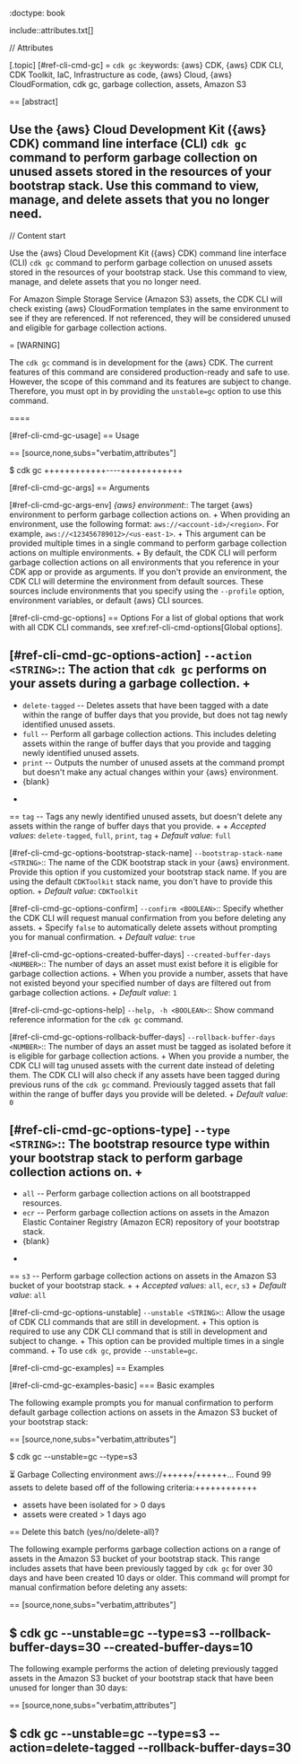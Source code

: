 :doctype: book

include::attributes.txt[]

// Attributes

[.topic]
[#ref-cli-cmd-gc]
= `cdk gc`
:keywords: \{aws} CDK, \{aws} CDK CLI, CDK Toolkit, IaC, Infrastructure as code, \{aws} Cloud, \{aws} CloudFormation, cdk gc, garbage collection, assets, Amazon S3

== [abstract]

Use the \{aws} Cloud Development Kit (\{aws} CDK) command line interface (CLI) `cdk gc` command to perform garbage collection on unused assets stored in the resources of your bootstrap stack. Use this command to view, manage, and delete assets that you no longer need.
--

// Content start

Use the \{aws} Cloud Development Kit (\{aws} CDK) command line interface (CLI) `cdk gc` command to perform garbage collection on unused assets stored in the resources of your bootstrap stack. Use this command to view, manage, and delete assets that you no longer need.

For Amazon Simple Storage Service (Amazon S3) assets, the CDK CLI will check existing \{aws} CloudFormation templates in the same environment to see if they are referenced. If not referenced, they will be considered unused and eligible for garbage collection actions.

= [WARNING]

The `cdk gc` command is in development for the \{aws} CDK. The current features of this command are considered production-ready and safe to use. However, the scope of this command and its features are subject to change. Therefore, you must opt in by providing the `unstable=gc` option to use this command.

====

[#ref-cli-cmd-gc-usage]
== Usage

== [source,none,subs="verbatim,attributes"]

$ cdk gc +++<arguments>++++++<options>+++----+++</options>++++++</arguments>+++

[#ref-cli-cmd-gc-args]
== Arguments

[#ref-cli-cmd-gc-args-env]
_\{aws} environment_::
The target \{aws} environment to perform garbage collection actions on.
+
When providing an environment, use the following format: `aws://<account-id>/<region>`. For example, `aws://<123456789012>/<us-east-1>`.
+
This argument can be provided multiple times in a single command to perform garbage collection actions on multiple environments.
+
By default, the CDK CLI will perform garbage collection actions on all environments that you reference in your CDK app or provide as arguments. If you don't provide an environment, the CDK  CLI will determine the environment from default sources. These sources include environments that you specify using the `--profile` option, environment variables, or default \{aws} CLI sources.

[#ref-cli-cmd-gc-options]
== Options
For a list of global options that work with all CDK  CLI commands, see  xref:ref-cli-cmd-options[Global options].

[#ref-cli-cmd-gc-options-action]
`--action <STRING>`::
The action that `cdk gc` performs on your assets during a garbage collection.
+
--

* `delete-tagged` -- Deletes assets that have been tagged with a date within the range of buffer days that you provide, but does not tag newly identified unused assets.
* `full` -- Perform all garbage collection actions. This includes deleting assets within the range of buffer days that you provide and tagging newly identified unused assets.
* `print` -- Outputs the number of unused assets at the command prompt but doesn't make any actual changes within your \{aws} environment.
* {blank}
+
== `tag` -- Tags any newly identified unused assets, but doesn't delete any assets within the range of buffer days that you provide.
+
+
_Accepted values_: `delete-tagged`, `full`, `print`, `tag`
+
_Default value_: `full`

[#ref-cli-cmd-gc-options-bootstrap-stack-name]
`--bootstrap-stack-name <STRING>`::
The name of the CDK bootstrap stack in your \{aws} environment. Provide this option if you customized your bootstrap stack name. If you are using the default `CDKToolkit` stack name, you don't have to provide this option.
+
_Default value_: `CDKToolkit`

[#ref-cli-cmd-gc-options-confirm]
`--confirm <BOOLEAN>`::
Specify whether the CDK CLI will request manual confirmation from you before deleting any assets.
+
Specify `false` to automatically delete assets without prompting you for manual confirmation.
+
_Default value_: `true`

[#ref-cli-cmd-gc-options-created-buffer-days]
`--created-buffer-days <NUMBER>`::
The number of days an asset must exist before it is eligible for garbage collection actions.
+
When you provide a number, assets that have not existed beyond your specified number of days are filtered out from garbage collection actions.
+
_Default value_: `1`

[#ref-cli-cmd-gc-options-help]
`--help, -h <BOOLEAN>`::
Show command reference information for the `cdk gc` command.

[#ref-cli-cmd-gc-options-rollback-buffer-days]
`--rollback-buffer-days <NUMBER>`::
The number of days an asset must be tagged as isolated before it is eligible for garbage collection actions.
+
When you provide a number, the CDK CLI will tag unused assets with the current date instead of deleting them. The CDK  CLI will also check if any assets have been tagged during previous runs of the `cdk gc` command. Previously tagged assets that fall within the range of buffer days you provide will be deleted.
+
_Default value_: `0`

[#ref-cli-cmd-gc-options-type]
`--type <STRING>`::
The bootstrap resource type within your bootstrap stack to perform garbage collection actions on.
+
--

* `all` -- Perform garbage collection actions on all bootstrapped resources.
* `ecr` -- Perform garbage collection actions on assets in the Amazon Elastic Container Registry (Amazon ECR) repository of your bootstrap stack.
* {blank}
+
== `s3` -- Perform garbage collection actions on assets in the Amazon S3 bucket of your bootstrap stack.
+
+
_Accepted values_: `all`, `ecr`, `s3`
+
_Default value_: `all`

[#ref-cli-cmd-gc-options-unstable]
`--unstable <STRING>`::
Allow the usage of CDK CLI commands that are still in development.
+
This option is required to use any CDK CLI command that is still in development and subject to change.
+
This option can be provided multiple times in a single command.
+
To use `cdk gc`, provide `--unstable=gc`.

[#ref-cli-cmd-gc-examples]
== Examples

[#ref-cli-cmd-gc-examples-basic]
=== Basic examples

The following example prompts you for manual confirmation to perform default garbage collection actions on assets in the Amazon S3 bucket of your bootstrap stack:

== [source,none,subs="verbatim,attributes"]

$ cdk gc --unstable=gc --type=s3

⏳  Garbage Collecting environment aws://+++<account-id>+++/+++<region>+++\... Found 99 assets to delete based off of the following criteria:+++</region>++++++</account-id>+++

* assets have been isolated for > 0 days
* assets were created > 1 days ago

== Delete this batch (yes/no/delete-all)?

The following example performs garbage collection actions on a range of assets in the Amazon S3 bucket of your bootstrap stack. This range includes assets that have been previously tagged by  `cdk gc` for over 30 days and have been created 10 days or older. This command will prompt for manual confirmation before deleting any assets:

== [source,none,subs="verbatim,attributes"]

$ cdk gc --unstable=gc --type=s3 --rollback-buffer-days=30 --created-buffer-days=10
---

The following example performs the action of deleting previously tagged assets in the Amazon S3 bucket of your bootstrap stack that have been unused for longer than 30 days:

== [source,none,subs="verbatim,attributes"]

$ cdk gc --unstable=gc --type=s3 --action=delete-tagged --rollback-buffer-days=30
---
